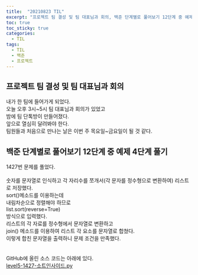 ```yaml
---
title:  "20210823 TIL"
excerpt: "프로젝트 팀 결성 및 팀 대표님과 회의, 백준 단계별로 풀어보기 12단계 중 예제 5단계 풀기(1427번)"
toc: true
toc_sticky: true
categories:
  - TIL
tags:
  - TIL
  - 백준
  - 프로젝트
---
```



## 프로젝트 팀 결성 및 팀 대표님과 회의
내가 한 팀에 들어가게 되었다.  
오늘 오후 3시~5시 팀 대표님과 회의가 있었고  
밤에 팀 단톡방이 만들어졌다.  
앞으로 열심히 달려봐야 한다.  
팀원들과 처음으로 만나는 날은 이번 주 목요일~금요일이 될 것 같다.  

## 백준 단계별로 풀어보기 12단계 중 예제 4단계 풀기  
1427번 문제를 풀었다.   
<br>
숫자를 문자열로 인식하고 각 자리수를 쪼개서(각 문자를 정수형으로 변환하여) 리스트로 저장했다.  
sort()메소드를 이용하는데  
내림차순으로 정렬해야 하므로  
list.sort(reverse=True)  
방식으로 입력했다.  
리스트의 각 자료를 정수형에서 문자열로 변환하고  
join() 메소드를 이용하여 리스트 각 요소를 문자열로 합쳤다.   
이렇게 합친 문자열을 출력하니 문제 조건을 만족했다.  
<br>
<br>
GitHub에 올린 소스 코드는 아래에 있다.  
[level5-1427-소트인사이드.py](https://github.com/leeryeongsong/baekjoon-step-by-step-python3/blob/main/step12/level5-1427-%EC%86%8C%ED%8A%B8%EC%9D%B8%EC%82%AC%EC%9D%B4%EB%93%9C.py)  
<br>
